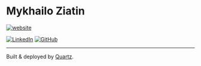 Mykhailo Ziatin
===============

[![`website`](https://img.shields.io/badge/Works,%20notes,%20and%20essays-20B2AA?style=for-the-badge)](https://mykhailo-ziatin.github.io/_/)

[![`LinkedIn`](https://img.shields.io/badge/Linkedin-%230077B5.svg?logo=linkedin&logoColor=white)](https://www.linkedin.com/in/mykhailo-ziatin/) [![`GitHub`](https://img.shields.io/badge/GitHub-%23121011.svg?logo=github&logoColor=white)](https://github.com/Sitin)

---

Built & deployed by [Quartz](https://quartz.jzhao.xyz/).
